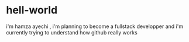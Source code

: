 # hell-world
i'm hamza ayechi , i'm planning to become a fullstack developper and i'm currently trying to understand how github really works

